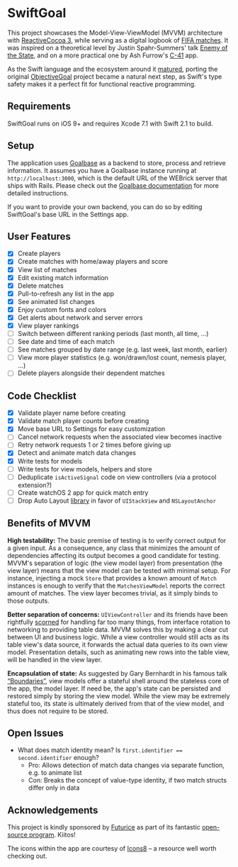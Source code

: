 SwiftGoal
=========

This project showcases the Model-View-ViewModel (MVVM) architecture with [ReactiveCocoa 3][reactive-cocoa], while serving as a digital logbook of [FIFA matches][fifa-wikipedia]. It was inspired on a theoretical level by Justin Spahr-Summers' talk [Enemy of the State][enemy-of-the-state], and on a more practical one by Ash Furrow's [C-41][c-41] app.

[reactive-cocoa]: https://github.com/ReactiveCocoa/ReactiveCocoa
[fifa-wikipedia]: https://en.wikipedia.org/wiki/FIFA_(video_game_series)
[enemy-of-the-state]: https://github.com/jspahrsummers/enemy-of-the-state
[c-41]: https://github.com/ashfurrow/C-41

As the Swift language and the ecosystem around it [matured][reactive-cocoa-releases], porting the original [ObjectiveGoal][objective-goal] project became a natural next step, as Swift's type safety makes it a perfect fit for functional reactive programming.

[reactive-cocoa-releases]: https://github.com/ReactiveCocoa/ReactiveCocoa/releases
[objective-goal]: https://github.com/richeterre/ObjectiveGoal

Requirements
------------

SwiftGoal runs on iOS 9+ and requires Xcode 7.1 with Swift 2.1 to build.

Setup
-----

The application uses [Goalbase][goalbase] as a backend to store, process and retrieve information. It assumes you have a Goalbase instance running at `http://localhost:3000`, which is the default URL of the WEBrick server that ships with Rails. Please check out the [Goalbase documentation][goalbase-docs] for more detailed instructions.

[goalbase]: https://github.com/richeterre/goalbase
[goalbase-docs]: https://github.com/richeterre/goalbase/blob/master/README.md

If you want to provide your own backend, you can do so by editing SwiftGoal's base URL in the Settings app.

User Features
-------------

* [x] Create players
* [x] Create matches with home/away players and score
* [x] View list of matches
* [x] Edit existing match information
* [x] Delete matches
* [x] Pull-to-refresh any list in the app
* [x] See animated list changes
* [x] Enjoy custom fonts and colors
* [x] Get alerts about network and server errors
* [x] View player rankings
* [ ] Switch between different ranking periods (last month, all time, …)
* [ ] See date and time of each match
* [ ] See matches grouped by date range (e.g. last week, last month, earlier)
* [ ] View more player statistics (e.g. won/drawn/lost count, nemesis player, …)
* [ ] Delete players alongside their dependent matches

Code Checklist
--------------

* [x] Validate player name before creating
* [x] Validate match player counts before creating
* [x] Move base URL to Settings for easy customization
* [ ] Cancel network requests when the associated view becomes inactive
* [ ] Retry network requests 1 or 2 times before giving up
* [x] Detect and animate match data changes
* [x] Write tests for models
* [ ] Write tests for view models, helpers and store
* [ ] Deduplicate `isActiveSignal` code on view controllers (via a protocol extension?)
* [ ] Create watchOS 2 app for quick match entry
* [ ] Drop Auto Layout [library][snapkit] in favor of `UIStackView` and `NSLayoutAnchor`

[snapkit]: https://github.com/SnapKit/SnapKit

Benefits of MVVM
----------------

__High testability:__ The basic premise of testing is to verify correct output for a given input. As a consequence, any class that minimizes the amount of dependencies affecting its output becomes a good candidate for testing. MVVM's separation of logic (the view model layer) from presentation (the view layer) means that the view model can be tested with minimal setup. For instance, injecting a mock `Store` that provides a known amount of `Match` instances is enough to verify that the `MatchesViewModel` reports the correct amount of matches. The view layer becomes trivial, as it simply binds to those outputs.

__Better separation of concerns:__ `UIViewController` and its friends have been rightfully [scorned][mvc-tweet] for handling far too many things, from interface rotation to networking to providing table data. MVVM solves this by making a clear cut between UI and business logic. While a view controller would still acts as its table view's data source, it forwards the actual data queries to its own view model. Presentation details, such as animating new rows into the table view, will be handled in the view layer.

__Encapsulation of state:__ As suggested by Gary Bernhardt in his famous talk [“Boundaries”][boundaries-talk], view models offer a stateful shell around the stateless core of the app, the model layer. If need be, the app's state can be persisted and restored simply by storing the view model. While the view may be extremely stateful too, its state is ultimately derived from that of the view model, and thus does not require to be stored.

[mvc-tweet]: https://twitter.com/colin_campbell/status/293167951132098560
[boundaries-talk]: https://www.destroyallsoftware.com/talks/boundaries

Open Issues
-----------

* What does match identity mean? Is `first.identifier == second.identifier` enough?
    * Pro: Allows detection of match data changes via separate function, e.g. to animate list
    * Con: Breaks the concept of value-type identity, if two match structs differ only in data

Acknowledgements
----------------

This project is kindly sponsored by [Futurice][futurice] as part of its fantastic [open-source program][spice-program]. Kiitos!

The icons within the app are courtesy of [Icons8][icons8] – a resource well worth checking out.

[futurice]: http://futurice.com/
[spice-program]: http://www.spiceprogram.org/
[icons8]: https://icons8.com/
